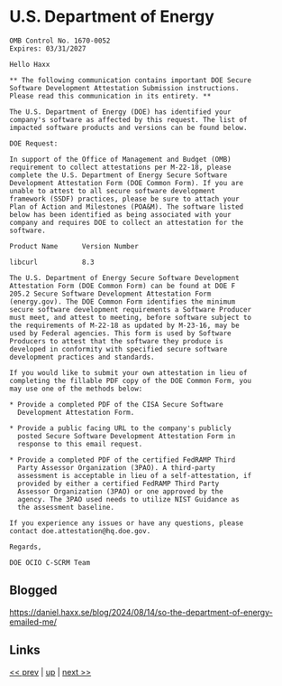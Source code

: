 # U.S. Department of Energy

    OMB Control No. 1670-0052
    Expires: 03/31/2027

    Hello Haxx

    ** The following communication contains important DOE Secure
    Software Development Attestation Submission instructions.
    Please read this communication in its entirety. **

    The U.S. Department of Energy (DOE) has identified your
    company's software as affected by this request. The list of
    impacted software products and versions can be found below.

    DOE Request:

    In support of the Office of Management and Budget (OMB)
    requirement to collect attestations per M-22-18, please
    complete the U.S. Department of Energy Secure Software
    Development Attestation Form (DOE Common Form). If you are
    unable to attest to all secure software development
    framework (SSDF) practices, please be sure to attach your
    Plan of Action and Milestones (POA&M). The software listed
    below has been identified as being associated with your
    company and requires DOE to collect an attestation for the
    software.

    Product Name      Version Number

    libcurl           8.3

    The U.S. Department of Energy Secure Software Development
    Attestation Form (DOE Common Form) can be found at DOE F
    205.2 Secure Software Development Attestation Form
    (energy.gov). The DOE Common Form identifies the minimum
    secure software development requirements a Software Producer
    must meet, and attest to meeting, before software subject to
    the requirements of M-22-18 as updated by M-23-16, may be
    used by Federal agencies. This form is used by Software
    Producers to attest that the software they produce is
    developed in conformity with specified secure software
    development practices and standards.

    If you would like to submit your own attestation in lieu of
    completing the fillable PDF copy of the DOE Common Form, you
    may use one of the methods below:

    * Provide a completed PDF of the CISA Secure Software
      Development Attestation Form.

    * Provide a public facing URL to the company's publicly
      posted Secure Software Development Attestation Form in
      response to this email request.

    * Provide a completed PDF of the certified FedRAMP Third
      Party Assessor Organization (3PAO). A third-party
      assessment is acceptable in lieu of a self-attestation, if
      provided by either a certified FedRAMP Third Party
      Assessor Organization (3PAO) or one approved by the
      agency. The 3PAO used needs to utilize NIST Guidance as
      the assessment baseline.

    If you experience any issues or have any questions, please
    contact doe.attestation@hq.doe.gov.

    Regards,

    DOE OCIO C-SCRM Team

## Blogged

<https://daniel.haxx.se/blog/2024/08/14/so-the-department-of-energy-emailed-me/>

## Links

[<< prev](2024-08-07.md) | [up](../) | [next >> ](../)
